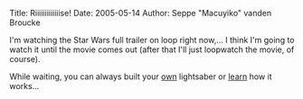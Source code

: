 Title: Riiiiiiiiiiiiise!
Date: 2005-05-14
Author: Seppe "Macuyiko" vanden Broucke

I'm watching the Star Wars full trailer on loop right now,... I think I'm going to watch it until the movie comes out (after that I'll just loopwatch the movie, of course).While waiting, you can always built your [own](http://www.padawansguide.com/lightsabers.shtml) lightsaber or [learn](http://www.howstuffworks.com/lightsaber.htm) how it works...  